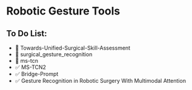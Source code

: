 #  Robotic Gesture Tools

## To Do List:
- :black_square_button: Towards-Unified-Surgical-Skill-Assessment
- :black_square_button: surgical_gesture_recognition
- :black_square_button: ms-tcn
- :white_check_mark: MS-TCN2
- :white_check_mark: Bridge-Prompt
- :white_check_mark: Gesture Recognition in Robotic Surgery With Multimodal Attention